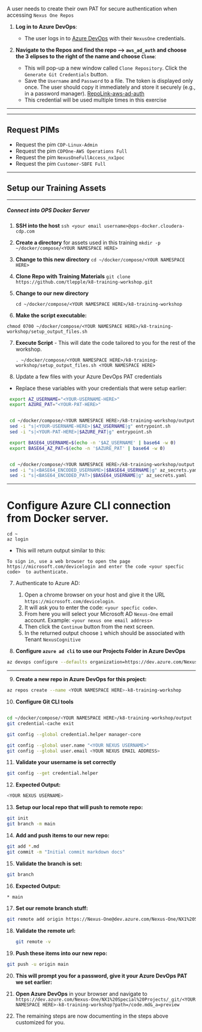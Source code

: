A user needs to create their own PAT for secure authentication when accessing `Nexus One Repos` 

1. **Log in to Azure DevOps**:
   - The user logs in to [Azure DevOps](https://dev.azure.com/Nexus-One/NX1%20Special%20Projects/) with their `NexusOne` credentials.

2. **Navigate to the Repos and find the repo --> `aws_ad_auth` and choose the 3 elipses to the right of the name and choose `Clone`**:
   - This will pop-up a new window called `Clone Repository`.  Click the `Generate Git Credentials` button.
   - Save the `Username` and `Password` to a file.  The token is displayed only once. The user should copy it immediately and store it securely (e.g., in a password manager).  [RepoLink-aws-ad-auth](https://dev.azure.com/Nexus-One/NX1%20Special%20Projects/_git/aws_ad_auth)
   - This credential will be used multiple times in this exercise
 

---
---

## Request PIMs

- Request the pim `CDP-Linux-Admin`
- Request the pim `CDPOne-AWS Operations Full`
- Request the pim `NexusOneFullAccess_nx1poc`
- Request the pim `Customer-SBFE Full`


---

## Setup our Training Assets

---

##### Connect into OPS Docker Server

1. **SSH into the host** `ssh <your email username>@ops-docker.cloudera-cdp.com`
2. **Create a directory** for assets used in this training `mkdir -p ~/docker/compose/<YOUR NAMESPACE HERE>`
3. **Change to this new directory** `cd ~/docker/compose/<YOUR NAMESPACE HERE>`
4. **Clone Repo with Training Materials** 
	```git clone https://github.com/tlepple/k8-training-workshop.git```

5. **Change to our new directory**	
	```
	cd ~/docker/compose/<YOUR NAMESPACE HERE>/k8-training-workshop
	```
6.  **Make the script executable:**
```
chmod 0700 ~/docker/compose/<YOUR NAMESPACE HERE>/k8-training-workshop/setup_output_files.sh
```
7. **Execute Script** - This will date the code tailored to you for the rest of the workshop.
	```
	. ~/docker/compose/<YOUR NAMESPACE HERE>/k8-training-workshop/setup_output_files.sh <YOUR NAMESPACE HERE>
	```
8.  Update a few files with your Azure DevOps PAT credentials
   - Replace these variables with your credentials that were setup earlier:
   ```bash
    export AZ_USERNAME="<YOUR-USERNAME-HERE>"
    export AZURE_PAT="<YOUR-PAT-HERE>"

   
    cd ~/docker/compose/<YOUR NAMESPACE HERE>/k8-training-workshop/output
    sed -i "s|<YOUR-USERNAME-HERE>|$AZ_USERNAME|g" entrypoint.sh
    sed -i "s|<YOUR-PAT-HERE>|$AZURE_PAT|g" entrypoint.sh

    export BASE64_USERNAME=$(echo -n '$AZ_USERNAME' | base64 -w 0)
    export BASE64_AZ_PAT=$(echo -n '$AZURE_PAT' | base64 -w 0)


    cd ~/docker/compose/<YOUR NAMESPACE HERE>/k8-training-workshop/output
    sed -i "s|<BASE64_ENCODED_USERNAME>|$BASE64_USERNAME|g" az_secrets.yaml
    sed -i "s|<BASE64_ENCODED_PAT>|$BASE64_USERNAME|g" az_secrets.yaml
   ```
---

# **Configure Azure CLI connection** from Docker server.

 ```
cd ~
az login 
 ```

 *  This will return output similar to this:

 ```
To sign in, use a web browser to open the page https://microsoft.com/devicelogin and enter the code <your specfic code>  to authenticate.
 ```
7.  Authenticate to Azure AD:   
    1. Open a chrome browser on your host and give it the URL `https://microsoft.com/devicelogin`.   
    2. It will ask you to enter the code: `<your specfic code>`.   
    3. From here you will select your Microsoft AD `Nexus-One` email account.  Example: `<your nexus one email address>`
    4. Then click the `Continue` button from the next screen.
    5. In the returned output choose `1` which should be associated with Tenant `NexusCognitive`

8.  **Configure `azure ad cli` to use our Projects Folder in Azure DevOps**

   ```bash
   az devops configure --defaults organization=https://dev.azure.com/Nexus-One project="NX1 Special Projects"
   ```

---

9.  **Create a new repo in Azure DevOps for this project:**
```bash
az repos create --name <YOUR NAMESPACE HERE>-k8-training-workshop
```
10.  **Configure Git CLI tools**
```bash

cd ~/docker/compose/<YOUR NAMESPACE HERE>/k8-training-workshop/output
git credential-cache exit

git config --global credential.helper manager-core

git config --global user.name "<YOUR NEXUS USERNAME>"
git config --global user.email <YOUR NEXUS EMAIL ADDRESS>
```
11.  **Validate your username is set correctly**
```bash
git config --get credential.helper
```

12.  **Expected Output:**
```bash
<YOUR NEXUS USERNAME>
```
13.  **Setup our local repo that will push to remote repo:**
```bash
git init
git branch -m main
```

14.  **Add and push items to our new repo:**
```bash
git add *.md
git commit -m "Initial commit markdown docs"
```

15.  **Validate the branch is set:**
```bash
git branch
```

16.  **Expected Output:**
```bash
* main
```
17.  **Set our remote branch stuff:**
```bash
git remote add origin https://Nexus-One@dev.azure.com/Nexus-One/NX1%20Special%20Projects/_git/<YOUR NAMESPACE HERE>-k8-training-workshop
```
18. **Validate the remote url:**
    ```bash
    git remote -v
    ```
     
19.  **Push these items into our new repo:**
```bash
git push -u origin main
```
20.  **This will prompt you for a password, give it your Azure DevOps PAT we set earlier:**

21.  **Open Azure DevOps** in your browser and navigate to `https://dev.azure.com/Nexus-One/NX1%20Special%20Projects/_git/<YOUR NAMESPACE HERE>-k8-training-workshop?path=/code.md&_a=preview`

22.  The remaining steps are now documenting in the steps above customized for you.
